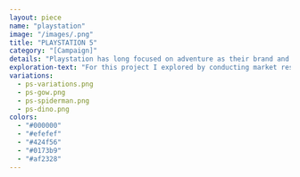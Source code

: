 ```yaml
---
layout: piece
name: "playstation"
image: "/images/.png"
title: "PLAYSTATION 5"
category: "[Campaign]"
details: "Playstation has long focused on adventure as their brand and I wanted to keep that consistency. I approached this by demonstrating and marketing the following campaign by using an adventure appeal. Most people who game often play in order to occupy or entertain themselves outside of this world. Some might even call it a getaway, which is likely to connect us to an experience. This campaign encourages people to join PS's brands club and enable them to experience something exciting, yet new. The slogan for this campaign surrounds the statement 'So Real, it's Unreal'. The project includes one concept of 3 variations; a poster, a bus advertisement, and a web banner. Scroll to check it out!"
exploration-text: "For this project I explored by conducting market research and diving right into Adobe Illustrator to mock up some ideas. Sometimes I like to let the creativity flow without any real structure or firm process."
variations:
  - ps-variations.png
  - ps-gow.png
  - ps-spiderman.png
  - ps-dino.png
colors:
  - "#000000"
  - "#efefef"
  - "#424f56"
  - "#0173b9"
  - "#af2328"
---
```

